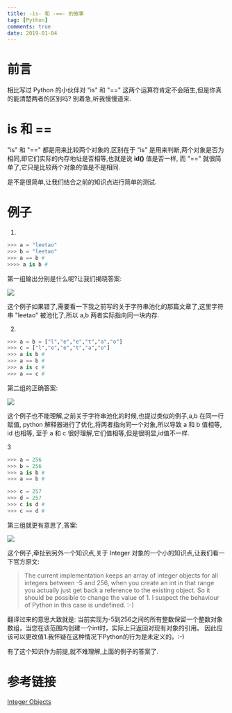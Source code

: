 ```yaml
---
title: -is- 和 -==- 的故事 
tag: [Python]
comments: true
date: 2019-01-04
---
```



# 前言

相比写过 Python 的小伙伴对 "is" 和 "==" 这两个运算符肯定不会陌生,但是你真的能清楚两者的区别吗? 别着急,听我慢慢道来.

# is 和 ==

"is" 和 "==" 都是用来比较两个对象的,区别在于 "is" 是用来判断,两个对象是否为相同,即它们实际的内存地址是否相等,也就是说 **id()** 值是否一样, 而 "==" 就很简单了,它只是比较两个对象的值是不是相同.

是不是很简单,让我们结合之前的知识点进行简单的测试.

# 例子

1.

```python
>>> a = "leetao"
>>> b = "leetao"
>>> a == b # 
>>>> a is b # 
```
第一组输出分别是什么呢?让我们揭晓答案:

![](http://ww1.sinaimg.cn/large/006wYWbGly1fyukc0x53ij30b00560sl.jpg)

这个例子如果错了,需要看一下我之前写的关于字符串池化的那篇文章了,这里字符串 "leetao" 被池化了,所以 a,b 两者实际指向同一块内存.

2.

```python
>>> a = b = ["l","e","e","t","a","o"]
>>> c = ["l","e","e","t","a","o"]
>>> a is b # 
>>> a == b # 
>>> a is c # 
>>> a == c # 
```

第二组的正确答案:

![](http://ww1.sinaimg.cn/large/006wYWbGly1fyukdqu3qjj30gf08njrd.jpg)

这个例子也不能理解,之前关于字符串池化的时候,也提过类似的例子,a,b 在同一行赋值, python 解释器进行了优化,将两者指向同一个对象,所以导致 a 和 b 值相等, id 也相等, 至于 a 和 c 很好理解,它们值相等,但是很明显,id值不一样.

3

```python
>>> a = 256
>>> b = 256
>>> a is b # 
>>> a == b #

>>> c = 257
>>> d = 257
>>> c is d #
>>> c == d #
```

第三组就更有意思了,答案:

![](http://ww1.sinaimg.cn/large/006wYWbGly1fyukezmmo8j307n0a4q2w.jpg)

这个例子,牵扯到另外一个知识点,关于 Integer 对象的一个小的知识点,让我们看一下官方原文:

> The current implementation keeps an array of integer objects for all integers between -5 and 256, when you create an int in that range you actually just get back a reference to the existing object. So it should be possible to change the value of 1. I suspect the behaviour of Python in this case is undefined. :-)

翻译过来的意思大致就是: 当前实现为-5到256之间的所有整数保留一个整数对象数组，当您在该范围内创建一个int时，实际上只返回对现有对象的引用。 因此应该可以更改值1.我怀疑在这种情况下Python的行为是未定义的。:-)

有了这个知识作为前提,就不难理解,上面的例子的答案了.

# 参考链接

[Integer Objects](https://docs.python.org/3/c-api/long.html#c.PyLong_FromLong)
